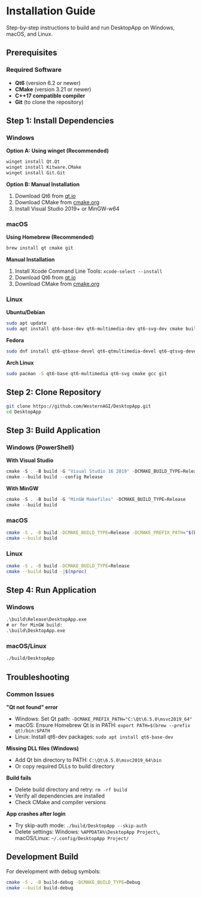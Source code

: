 # Installation Guide

Step-by-step instructions to build and run DesktopApp on Windows, macOS, and Linux.

## Prerequisites

### Required Software
- **Qt6** (version 6.2 or newer)
- **CMake** (version 3.21 or newer)  
- **C++17 compatible compiler**
- **Git** (to clone the repository)

## Step 1: Install Dependencies

### Windows

**Option A: Using winget (Recommended)**
```cmd
winget install Qt.Qt
winget install Kitware.CMake
winget install Git.Git
```

**Option B: Manual Installation**
1. Download Qt6 from [qt.io](https://www.qt.io/download)
2. Download CMake from [cmake.org](https://cmake.org/download/)
3. Install Visual Studio 2019+ or MinGW-w64

### macOS

**Using Homebrew (Recommended)**
```bash
brew install qt cmake git
```

**Manual Installation**
1. Install Xcode Command Line Tools: `xcode-select --install`
2. Download Qt6 from [qt.io](https://www.qt.io/download)
3. Download CMake from [cmake.org](https://cmake.org/download/)

### Linux

**Ubuntu/Debian**
```bash
sudo apt update
sudo apt install qt6-base-dev qt6-multimedia-dev qt6-svg-dev cmake build-essential git
```

**Fedora**
```bash
sudo dnf install qt6-qtbase-devel qt6-qtmultimedia-devel qt6-qtsvg-devel cmake gcc-c++ git
```

**Arch Linux**
```bash
sudo pacman -S qt6-base qt6-multimedia qt6-svg cmake gcc git
```

## Step 2: Clone Repository

```bash
git clone https://github.com/WesternAGI/DesktopApp.git
cd DesktopApp
```

## Step 3: Build Application

### Windows (PowerShell)

**With Visual Studio**
```powershell
cmake -S . -B build -G "Visual Studio 16 2019" -DCMAKE_BUILD_TYPE=Release
cmake --build build --config Release
```

**With MinGW**
```powershell
cmake -S . -B build -G "MinGW Makefiles" -DCMAKE_BUILD_TYPE=Release
cmake --build build
```

### macOS
```bash
cmake -S . -B build -DCMAKE_BUILD_TYPE=Release -DCMAKE_PREFIX_PATH="$(brew --prefix qt)"
cmake --build build
```

### Linux
```bash
cmake -S . -B build -DCMAKE_BUILD_TYPE=Release
cmake --build build -j$(nproc)
```

## Step 4: Run Application

### Windows
```cmd
.\build\Release\DesktopApp.exe
# or for MinGW build:
.\build\DesktopApp.exe
```

### macOS/Linux
```bash
./build/DesktopApp
```

## Troubleshooting

### Common Issues

**"Qt not found" error**
- Windows: Set Qt path: `-DCMAKE_PREFIX_PATH="C:\Qt\6.5.0\msvc2019_64"`
- macOS: Ensure Homebrew Qt is in PATH: `export PATH=$(brew --prefix qt)/bin:$PATH`
- Linux: Install qt6-dev packages: `sudo apt install qt6-base-dev`

**Missing DLL files (Windows)**
- Add Qt bin directory to PATH: `C:\Qt\6.5.0\msvc2019_64\bin`
- Or copy required DLLs to build directory

**Build fails**
- Delete build directory and retry: `rm -rf build`
- Verify all dependencies are installed
- Check CMake and compiler versions

**App crashes after login**
- Try skip-auth mode: `./build/DesktopApp --skip-auth`
- Delete settings: Windows: `%APPDATA%\DesktopApp Project\`, macOS/Linux: `~/.config/DesktopApp Project/`

## Development Build

For development with debug symbols:
```bash
cmake -S . -B build-debug -DCMAKE_BUILD_TYPE=Debug
cmake --build build-debug
```
